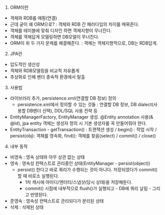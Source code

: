 1. ORM이란
* 객체와 RDB를 매핑(연결)
* 근데 굳이 왜 ORM으로? : 객체와 RDB 간 패러다임의 차이를 메꿔준다.
* 객체를 테이블에 맞춰 디자인 하면 객체지향이 무너진다.
* 객체를 객체답게 모델링하면 DB모델이 무너진다.
* ORM이 위 두 가지 문제를 해결해준다. : 객체는 객체지향적으로, DB는 RDB답게.

2. JPA란
* 압도적인 생산성
* 객체와 RDB모델링을 비교적 자유롭게
* 추상화로 인해 벤더 종속적 환경에서 탈출

3. 사용법
* 라이브러리 추가, persistence.xml(연결할 DB 정보) 정의
    * persistence.xml에서 정의할 수 있는 것들 : 연결할 DB 정보, DB dialect(사용할 DB벤더 선택), DDL/SQL 사용 전략 등
* EntityManagerFactory, EntityManager 생성. @Entity annotation 사용(& @Id), jpa entity 객체는 생성자 정의 시 기본 생성자를 꼭 만들어줘야 한다.
* EntityTransaction - getTransaction() : 트랜잭션 생성 / begin() : 작업 시작 / persist(obj): 객체를 영속화, find(): 객체를 찾음(select) / commit() / close()

4. 내부 동작
* 비영속 : 영속 상태와 아무 상관 없는 상태
* 영속 : 영속성 컨텍스트로 관리중인 상태(EntityManager - persist(object))
    * persist() 한다고 바로 쿼리가 수행되는 것이 아니다. 저장되었다가 commit()할 때 비로소 실행된다.
        * 1차 캐시에 아이디/엔터티/스냅샷(당시 상태)을 저장해둔다.
        * commit() 시점에 내부적으로 flush()가 실행되고 - DB에 쿼리 날림 - 그리고 반영된다.
* 준영속 : 영속성 컨텍스트로 관리되다가 분리된 상태
* 삭제 : 삭제된 상태